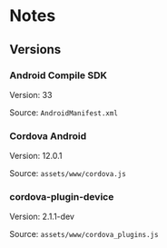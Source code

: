 # Notes

## Versions

### Android Compile SDK

Version: 33

Source: `AndroidManifest.xml`

### Cordova Android

Version: 12.0.1

Source: `assets/www/cordova.js`

### cordova-plugin-device

Version: 2.1.1-dev

Source: `assets/www/cordova_plugins.js`
